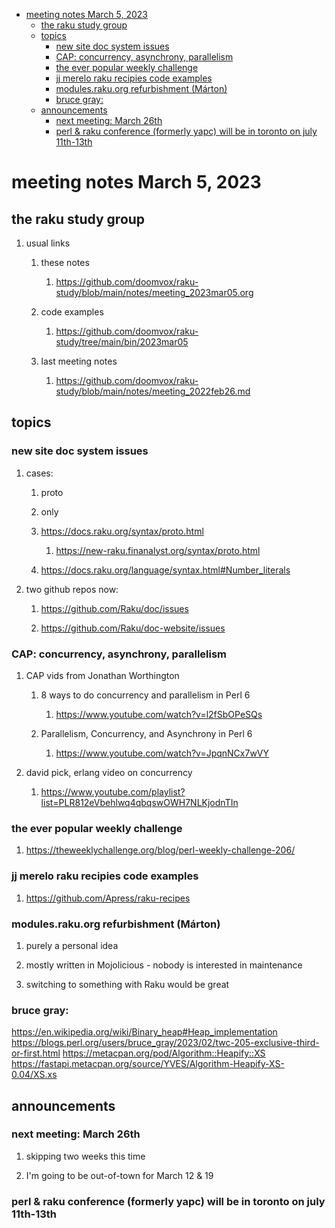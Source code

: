 - [meeting notes March 5, 2023](#org7c1bfd8)
  - [the raku study group](#org24d2ec6)
  - [topics](#orgcff1926)
    - [new site doc system issues](#orgb9616a7)
    - [CAP: concurrency, asynchrony, parallelism](#org6dc049d)
    - [the ever popular weekly challenge](#org6f404e9)
    - [jj merelo raku recipies code examples](#org7bbbe96)
    - [modules.raku.org refurbishment (Márton)](#org3fdb7a3)
    - [bruce gray:](#orge33e31f)
  - [announcements](#orgcdfe335)
    - [next meeting: March 26th](#org036a9e2)
    - [perl & raku conference (formerly yapc) will be in toronto on july 11th-13th](#org36f9d99)


<a id="org7c1bfd8"></a>

# meeting notes March 5, 2023


<a id="org24d2ec6"></a>

## the raku study group

1.  usual links

    1.  these notes
    
        1.  <https://github.com/doomvox/raku-study/blob/main/notes/meeting_2023mar05.org>
    
    2.  code examples
    
        1.  <https://github.com/doomvox/raku-study/tree/main/bin/2023mar05>
    
    3.  last meeting notes
    
        1.  <https://github.com/doomvox/raku-study/blob/main/notes/meeting_2022feb26.md>


<a id="orgcff1926"></a>

## topics


<a id="orgb9616a7"></a>

### new site doc system issues

1.  cases:

    1.  proto
    
    2.  only
    
    3.  <https://docs.raku.org/syntax/proto.html>
    
        1.  <https://new-raku.finanalyst.org/syntax/proto.html>
    
    4.  <https://docs.raku.org/language/syntax.html#Number_literals>

2.  two github repos now:

    1.  <https://github.com/Raku/doc/issues>
    
    2.  <https://github.com/Raku/doc-website/issues>


<a id="org6dc049d"></a>

### CAP: concurrency, asynchrony, parallelism

1.  CAP vids from Jonathan Worthington

    1.  8 ways to do concurrency and parallelism in Perl 6
    
        1.  <https://www.youtube.com/watch?v=l2fSbOPeSQs>
    
    2.  Parallelism, Concurrency, and Asynchrony in Perl 6
    
        1.  <https://www.youtube.com/watch?v=JpqnNCx7wVY>

2.  david pick, erlang video on concurrency

    1.  <https://www.youtube.com/playlist?list=PLR812eVbehlwq4qbqswOWH7NLKjodnTIn>


<a id="org6f404e9"></a>

### the ever popular weekly challenge

1.  <https://theweeklychallenge.org/blog/perl-weekly-challenge-206/>


<a id="org7bbbe96"></a>

### jj merelo raku recipies code examples

1.  <https://github.com/Apress/raku-recipes>


<a id="org3fdb7a3"></a>

### modules.raku.org refurbishment (Márton)

1.  purely a personal idea

2.  mostly written in Mojolicious - nobody is interested in maintenance

3.  switching to something with Raku would be great


<a id="orge33e31f"></a>

### bruce gray:

<https://en.wikipedia.org/wiki/Binary_heap#Heap_implementation> <https://blogs.perl.org/users/bruce_gray/2023/02/twc-205-exclusive-third-or-first.html> <https://metacpan.org/pod/Algorithm::Heapify::XS> <https://fastapi.metacpan.org/source/YVES/Algorithm-Heapify-XS-0.04/XS.xs>


<a id="orgcdfe335"></a>

## announcements


<a id="org036a9e2"></a>

### next meeting: March 26th

1.  skipping two weeks this time

2.  I'm going to be out-of-town for March 12 & 19


<a id="org36f9d99"></a>

### perl & raku conference (formerly yapc) will be in toronto on july 11th-13th
